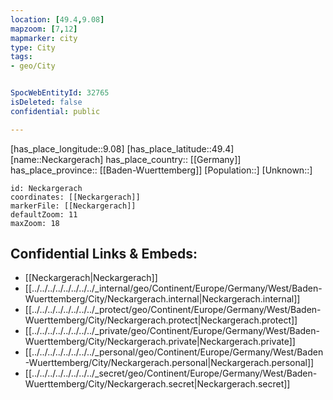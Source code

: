 ```yaml
---
location: [49.4,9.08] 
mapzoom: [7,12] 
mapmarker: city 
type: City
tags:
- geo/City


SpocWebEntityId: 32765
isDeleted: false
confidential: public

---
```

[has_place_longitude::9.08] 
[has_place_latitude::49.4] 
[name::Neckargerach] 
has_place_country:: [[Germany]]  
has_place_province:: [[Baden-Wuerttemberg]] 
[Population::] 
[Unknown::] 


```leaflet
id: Neckargerach
coordinates: [[Neckargerach]] 
markerFile: [[Neckargerach]] 
defaultZoom: 11 
maxZoom: 18
```


## Confidential Links & Embeds: 
- [[Neckargerach|Neckargerach]]  
- [[../../../../../../../../_internal/geo/Continent/Europe/Germany/West/Baden-Wuerttemberg/City/Neckargerach.internal|Neckargerach.internal]] 
- [[../../../../../../../../_protect/geo/Continent/Europe/Germany/West/Baden-Wuerttemberg/City/Neckargerach.protect|Neckargerach.protect]] 
- [[../../../../../../../../_private/geo/Continent/Europe/Germany/West/Baden-Wuerttemberg/City/Neckargerach.private|Neckargerach.private]] 
- [[../../../../../../../../_personal/geo/Continent/Europe/Germany/West/Baden-Wuerttemberg/City/Neckargerach.personal|Neckargerach.personal]] 
- [[../../../../../../../../_secret/geo/Continent/Europe/Germany/West/Baden-Wuerttemberg/City/Neckargerach.secret|Neckargerach.secret]] 
